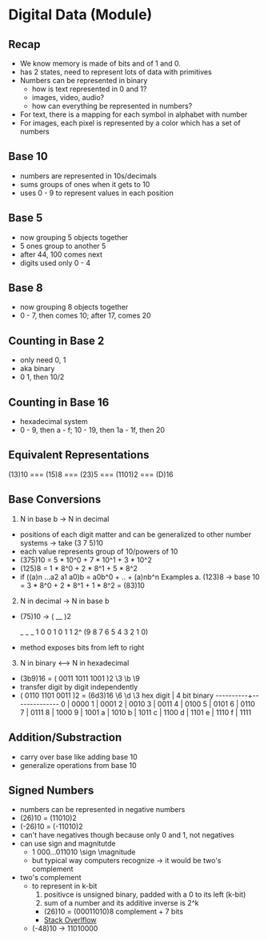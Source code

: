 # Digital Data (Module)

## Recap
- We know memory is made of bits and of 1 and 0.
- has 2 states, need to represent lots of data with primitives
- Numbers can be represented in binary
  - how is text represented in 0 and 1?
  - images, video, audio?
  - how can everything be represented in numbers?
- For text, there is a mapping for each symbol in alphabet with number
- For images, each pixel is represented by a color which has a set of numbers

## Base 10
- numbers are represented in 10s/decimals
- sums groups of ones when it gets to 10
- uses 0 - 9 to represent values in each position

## Base 5
- now grouping 5 objects together
- 5 ones group to another 5
- after 44, 100 comes next
- digits used only 0 - 4

## Base 8
- now grouping 8 objects together
- 0 - 7, then comes 10; after 17, comes 20

## Counting in Base 2
- only need 0, 1
- aka binary
- 0 1, then 10/2

## Counting in Base 16
- hexadecimal system
- 0 - 9, then a - f; 10 - 19, then 1a - 1f, then 20

## Equivalent Representations
(13)10 === (15)8 === (23)5 === (1101)2 === (D)16

## Base Conversions
1. N in base b -> N in decimal
  - positions of each digit matter and can be generalized to other number systems
  -> take (3 7 5)10
  - each value represents group of 10/powers of 10
  - (375)10 = 5 * 10^0 + 7 * 10^1 + 3 * 10^2
  - (125)8 = 1 * 8^0 + 2 * 8^1 + 5 * 8^2
  - if ((a)n ...a2 a1 a0)b = a0b^0 + .. + (a)nb^n
Examples
a. (123)8 -> base 10 = 3 * 8^0 + 2 * 8^1 + 1 * 8^2 = (83)10

2. N in decimal -> N in base b
  - (75)10 -> ( __ )2

    _  _  _  1  0  0  1  0  1  1
2^ (9  8  7  6  5  4  3  2  1  0)

- method exposes bits from left to right

3. N in binary <--> N in hexadecimal
  - (3b9)16 = ( 0011 1011 1001 )2
                \3    \b   \9
  - transfer digit by digit independently
  - ( 0110 1101 0011 )2 = (6d3)16
      \6    \d   \3
hex digit | 4 bit binary
----------+--------------
    0     |    0000
    1     |    0001
    2     |    0010
    3     |    0011
    4     |    0100
    5     |    0101
    6     |    0110
    7     |    0111
    8     |    1000
    9     |    1001
    a     |    1010
    b     |    1011
    c     |    1100
    d     |    1101
    e     |    1110
    f     |    1111

## Addition/Substraction
- carry over base like adding base 10
- generalize operations from base 10


## Signed Numbers
- numbers can be represented in negative numbers
- (26)10 = (11010)2
- (-26)10 = (-11010)2
- can't have negatives though because only 0 and 1, not negatives
- can use sign and magnitutde
  - 1     000...011010
    \sign \magnitude
  - but typical way computers recognize -> it would be two's complement
- two's complement
  - to represent in k-bit
    1. positivce is unsigned binary, padded with a 0 to its left (k-bit)
    2. sum of a number and its additive inverse is 2^k
    - (26)10 = (00011010)8
                complement + 7 bits
    - [Stack Overlflow](https://stackoverflow.com/questions/1049722/what-is-2s-complement/1049774#1049774)
  - (-48)10 -> 11010000

